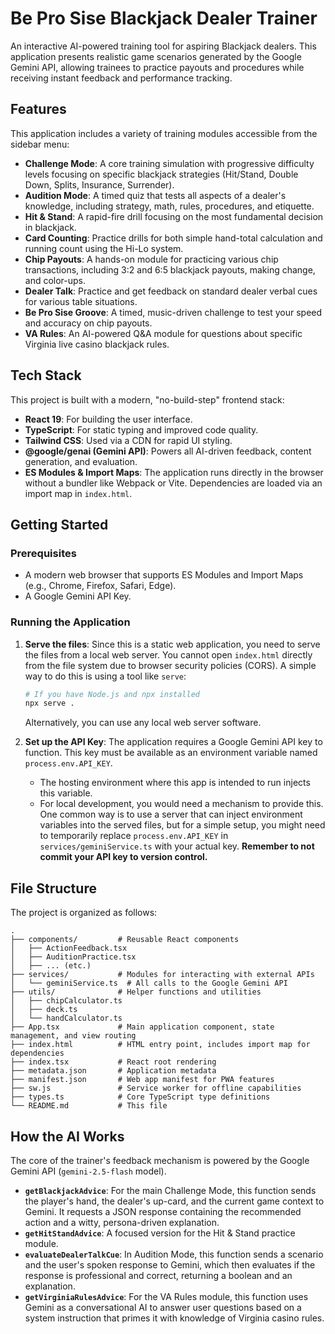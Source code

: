 # Be Pro Sise Blackjack Dealer Trainer

An interactive AI-powered training tool for aspiring Blackjack dealers. This application presents realistic game scenarios generated by the Google Gemini API, allowing trainees to practice payouts and procedures while receiving instant feedback and performance tracking.

## Features

This application includes a variety of training modules accessible from the sidebar menu:

-   **Challenge Mode**: A core training simulation with progressive difficulty levels focusing on specific blackjack strategies (Hit/Stand, Double Down, Splits, Insurance, Surrender).
-   **Audition Mode**: A timed quiz that tests all aspects of a dealer's knowledge, including strategy, math, rules, procedures, and etiquette.
-   **Hit & Stand**: A rapid-fire drill focusing on the most fundamental decision in blackjack.
-   **Card Counting**: Practice drills for both simple hand-total calculation and running count using the Hi-Lo system.
-   **Chip Payouts**: A hands-on module for practicing various chip transactions, including 3:2 and 6:5 blackjack payouts, making change, and color-ups.
-   **Dealer Talk**: Practice and get feedback on standard dealer verbal cues for various table situations.
-   **Be Pro Sise Groove**: A timed, music-driven challenge to test your speed and accuracy on chip payouts.
-   **VA Rules**: An AI-powered Q&A module for questions about specific Virginia live casino blackjack rules.

## Tech Stack

This project is built with a modern, "no-build-step" frontend stack:

-   **React 19**: For building the user interface.
-   **TypeScript**: For static typing and improved code quality.
-   **Tailwind CSS**: Used via a CDN for rapid UI styling.
-   **@google/genai (Gemini API)**: Powers all AI-driven feedback, content generation, and evaluation.
-   **ES Modules & Import Maps**: The application runs directly in the browser without a bundler like Webpack or Vite. Dependencies are loaded via an import map in `index.html`.

## Getting Started

### Prerequisites

-   A modern web browser that supports ES Modules and Import Maps (e.g., Chrome, Firefox, Safari, Edge).
-   A Google Gemini API Key.

### Running the Application

1.  **Serve the files**: Since this is a static web application, you need to serve the files from a local web server. You cannot open `index.html` directly from the file system due to browser security policies (CORS). A simple way to do this is using a tool like `serve`:
    ```bash
    # If you have Node.js and npx installed
    npx serve .
    ```
    Alternatively, you can use any local web server software.

2.  **Set up the API Key**: The application requires a Google Gemini API key to function. This key must be available as an environment variable named `process.env.API_KEY`.
    -   The hosting environment where this app is intended to run injects this variable.
    -   For local development, you would need a mechanism to provide this. One common way is to use a server that can inject environment variables into the served files, but for a simple setup, you might need to temporarily replace `process.env.API_KEY` in `services/geminiService.ts` with your actual key. **Remember to not commit your API key to version control.**

## File Structure

The project is organized as follows:

```
.
├── components/         # Reusable React components
│   ├── ActionFeedback.tsx
│   ├── AuditionPractice.tsx
│   ├── ... (etc.)
├── services/           # Modules for interacting with external APIs
│   └── geminiService.ts  # All calls to the Google Gemini API
├── utils/              # Helper functions and utilities
│   ├── chipCalculator.ts
│   ├── deck.ts
│   └── handCalculator.ts
├── App.tsx             # Main application component, state management, and view routing
├── index.html          # HTML entry point, includes import map for dependencies
├── index.tsx           # React root rendering
├── metadata.json       # Application metadata
├── manifest.json       # Web app manifest for PWA features
├── sw.js               # Service worker for offline capabilities
├── types.ts            # Core TypeScript type definitions
└── README.md           # This file
```

## How the AI Works

The core of the trainer's feedback mechanism is powered by the Google Gemini API (`gemini-2.5-flash` model).

-   **`getBlackjackAdvice`**: For the main Challenge Mode, this function sends the player's hand, the dealer's up-card, and the current game context to Gemini. It requests a JSON response containing the recommended action and a witty, persona-driven explanation.
-   **`getHitStandAdvice`**: A focused version for the Hit & Stand practice module.
-   **`evaluateDealerTalkCue`**: In Audition Mode, this function sends a scenario and the user's spoken response to Gemini, which then evaluates if the response is professional and correct, returning a boolean and an explanation.
-   **`getVirginiaRulesAdvice`**: For the VA Rules module, this function uses Gemini as a conversational AI to answer user questions based on a system instruction that primes it with knowledge of Virginia casino rules.
